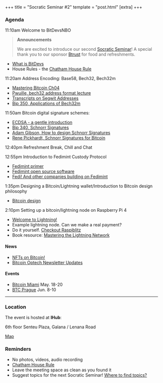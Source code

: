 +++
title = "Socratic Seminar #2"
template = "post.html"
[extra]
+++

### Agenda

11:10am Welcome to BitDevsNBO
   > **Announcements**
   >
   > We are excited to introduce our second [Socratic Seminar](/about)! A special thank you to our sponsor [Btrust](http://btrust.tech/) for food and refreshments.

   - [What is BitDevs](https://www.bitdevsnbo.org/about)
   - House Rules - the [Chatham House Rule](https://www.chathamhouse.org/about-us/chatham-house-rule)

11:20am Address Encoding: Base58, Bech32, Bech32m
   - [Mastering Bitcoin Ch04](https://github.com/bitcoinbook/bitcoinbook/blob/develop/ch04.asciidoc)
   - [Pwuille, bech32 address format lecture](https://www.reddit.com/r/Bitcoin/comments/62fydd/pieter_wuille_lecture_on_new_bech32_address_format/)
   - [Transcripts on Segwit Addresses](https://btctranscripts.com/sf-bitcoin-meetup/2017-03-29-new-address-type-for-segwit-addresses/)
   - [Bip 350, Applications of Bech32m](https://github.com/bitcoin/bips/blob/master/bip-0350.mediawiki)

11:50am Bitcoin digital signature schemes:
   - [ECDSA - a gentle introduction](https://andrea.corbellini.name/2015/05/17/elliptic-curve-cryptography-a-gentle-introduction/)
   - [Bip 340, Schnorr Signatures](https://github.com/bitcoin/bips/blob/master/bip-0340.mediawiki)
   - [Adam Gibson, How to design Schnorr Signatures](https://www.youtube.com/watch?v=wjACBRJDfxc)
   - [Rene Pickhardt, Schnorr Signatures for Bitcoin](https://www.youtube.com/watch?v=n5aompcR9W0)

12:40pm Refreshment Break, Chill and Chat

12:55pm Introduction to Fedimint Custody Protocol
   - [Fedimint primer](https://fedimint.org/docs/intro)
   - [Fedimint open source software](https://github.com/fedimint)
   - [Fedi! And other companies building on Fedimint](https://www.fedi.xyz/)

1:35pm Designing a Bitcoin/Lightning wallet/Introduction to Bitcoin design philosophy
   - [Bitcoin design](https://bitcoin.design/)

2:10pm Setting up a bitcoin/lightning node on Raspberry Pi 4
   - [Welcome to Lightning!](https://lightning.network/)
   - Example lightning node. Can we make a real payment?
   - Do it yourself. [Checkout Raspiblitz](https://github.com/rootzoll/raspiblitz)
   - Book resource: [Mastering the Lightning Network](https://github.com/lnbook/lnbook/blob/develop/01_introduction.asciidoc)

#### News

  - [NFTs on Bitcoin!](https://ordinals.com)
  - [Bitcoin Optech Newsletter Updates](https://bitcoinops.org/en/newsletters/2023/03/08/)

#### Events
  - [Bitcoin Miami](https://b.tc/conference/) May. 18-20
  - [BTC Prague](https://www.btcprague.com) Jun. 8-10

---

### Location

The event is hosted at **IHub**:

6th floor Senteu Plaza, 
Galana / Lenana Road 

[Map](https://www.google.com/maps/place/iHub/@-1.2891199,36.7809786,17z/data=!3m1!4b1!4m5!3m4!1s0x182f109996536c39:0x4eb6d6e1e16b4153!8m2!3d-1.2891199!4d36.7831673)  

### Reminders

   - No photos, videos, audio recording
   - [Chatham House Rule](https://www.chathamhouse.org/about-us/chatham-house-rule)
   - Leave the meeting space as clean as you found it
   - Suggest topics for the next Socratic Seminar! [Where to find topics?](/about/find-topics)
